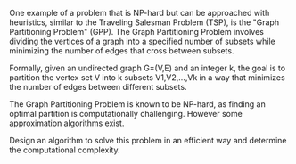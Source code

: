 One example of a problem that is NP-hard but can be approached with heuristics, similar to the Traveling Salesman Problem (TSP), is the "Graph Partitioning Problem" (GPP). The Graph Partitioning Problem involves dividing the vertices of a graph into a specified number of subsets while minimizing the number of edges that cross between subsets.

Formally, given an undirected graph G=(V,E) and an integer k, the goal is to partition the vertex set V into k subsets V1,V2,…,Vk in a way that minimizes the number of edges between different subsets.

The Graph Partitioning Problem is known to be NP-hard, as finding an optimal partition is computationally challenging. However some approximation algorithms exist.

Design an algorithm to solve this problem in an efficient way and determine the computational complexity.
